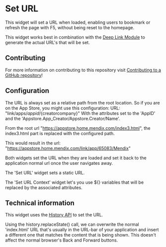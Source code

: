 # Set URL

This widget will set a URL when loaded, enabling users to bookmark or refresh the page with F5, without being reset to the homepage.

This widget works best in combination with the [Deep Link Module](https://appstore.home.mendix.com/link/app/43/Mendix/Deep-link-module) to generate the actual URL's that will be set.

## Contributing

For more information on contributing to this repository visit [Contributing to a GitHub repository](https://world.mendix.com/display/howto50/Contributing+to+a+GitHub+repository)!

## Configuration

The URL is always set as a relative path from the root location.
So if you are on the App Store, you might use this configuration:
URL: "link/apps/${appid}/${creatorcompany}"
With the attributes set to the 'AppID' and the 'Appstore.App_Creator/Appstore.Creator/Name'.

From the root url "https://appstore.home.mendix.com/index3.html", the index3.html part is replaced with the configured path.

This would result in the url:
"https://appstore.home.mendix.com/link/app/65083/Mendix"

Both widgets set the URL when they are loaded and set it back to the application normal url once the user navigates away.

The 'Set URL' widget sets a static URL.

The 'Set URL Context' widget let's you use ${} variables that will be replaced by the associated attributes.

## Technical information

This widget uses the [History API](https://developer.mozilla.org/en-US/docs/Web/API/History_API) to set the URL.

Using the history.replaceState() call, we can overwrite the normal 'index.html' URL that's usually in the URL-bar of your application and insert a different one that matches the content that is being shown. This doesn't affect the normal browser's Back and Forward buttons.